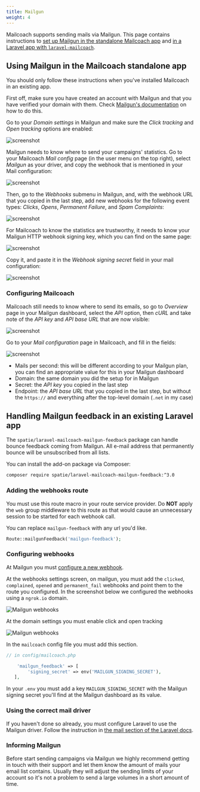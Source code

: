 ```yaml
---
title: Mailgun
weight: 4
---
```


Mailcoach supports sending mails via Mailgun. This page contains instructions to [set up Mailgun in the standalone Mailcoach app](/docs/laravel-mailcoach/v4/configuring-mail-providers/mailgun#using-mailgun-in-the-mailcoach-standalone-app) and [in a Laravel app with `laravel-mailcoach`](/docs/laravel-mailcoach/v4/configuring-mail-providers/mailgun#handling-mailgun-feedback-in-an-existing-laravel-app).

## Using Mailgun in the Mailcoach standalone app

You should only follow these instructions when you've installed Mailcoach in an existing app.

First off, make sure you have created an account with Mailgun and that you have verified your domain with them. Check [Mailgun's documentation](https://documentation.mailgun.com/en/latest/user_manual.html#verifying-your-domain) on how to do this.

Go to your _Domain settings_ in Mailgun and make sure the _Click tracking_ and _Open tracking_ options are enabled:

![screenshot](/docs/laravel-mailcoach/v4/images/mailgun-domain-settings.png)

Mailgun needs to know where to send your campaigns' statistics. Go to your Mailcoach _Mail config_ page (in the user menu on the top right), select _Mailgun_ as your driver, and copy the webhook that is mentioned in your Mail configuration:

![screenshot](/docs/laravel-mailcoach/v4/images/mail-configuration/mailgun-copy-webhook.png)

Then, go to the _Webhooks_ submenu in Mailgun, and, with the webhook URL that you copied in the last step, add new webhooks for the following event types: _Clicks_, _Opens_, _Permanent Failure_, and _Spam Complaints_:

![screenshot](/docs/laravel-mailcoach/v4/images/mailgun-webhooks.png)

For Mailcoach to know the statistics are trustworthy, it needs to know your Mailgun HTTP webhook signing key, which you can find on the same page:

![screenshot](/docs/laravel-mailcoach/v4/images/mail-configuration/mailgun-copy-webhook-signing-key.png)

Copy it, and paste it in the _Webhook signing secret_ field in your mail configuration:

![screenshot](/docs/laravel-mailcoach/v4/images/mail-configuration/mailgun-copy-webhook-signing-key.png)

### Configuring Mailcoach

Mailcoach still needs to know where to send its emails, so go to _Overview_ page in your Mailgun dashboard, select the _API_ option, then _cURL_ and take note of the _API key_ and _API base URL_ that are now visible:

![screenshot](/docs/laravel-mailcoach/v4/images/mail-configuration/mailgun-api-key.png)

Go to your _Mail configuration_ page in Mailcoach, and fill in the fields:

![screenshot](/docs/laravel-mailcoach/v4/images/mail-configuration/mailgun-setup-mail-config.png)

- Mails per second: this will be different according to your Mailgun plan, you can find an appropriate value for this in your Mailgun dashboard
- Domain: the same domain you did the setup for in Mailgun
- Secret: the _API key_ you copied in the last step
- Endpoint: the _API base URL_ that you copied in the last step, but without the `https://` and everything after the top-level domain (`.net` in my case)

## Handling Mailgun feedback in an existing Laravel app

The `spatie/laravel-mailcoach-mailgun-feedback` package can handle bounce feedback coming from Mailgun. All e-mail address that permanently bounce will be unsubscribed from all lists.

You can install the add-on package via Composer:

```bash
composer require spatie/laravel-mailcoach-mailgun-feedback:^3.0
```

### Adding the webhooks route

You must use this route macro in your route service provider. Do **NOT** apply the `web` group middleware to this route as that would cause an unnecessary session to be started for each webhook call.

You can replace `mailgun-feedback` with any url you'd like.


```php
Route::mailgunFeedback('mailgun-feedback');
```

### Configuring webhooks

At Mailgun you must [configure a new webhook](https://www.mailgun.com/blog/a-guide-to-using-mailguns-webhooks/).

At the webhooks settings screen, on mailgun, you must add the `clicked`, `complained`, `opened` and `permanent_fail` webhooks and point them to the route you configured. In the screenshot below we configured the webhooks using a `ngrok.io` domain.

![Mailgun webhooks](/docs/laravel-mailcoach/v4/images/mailgun-webhooks.png)

At the domain settings you must enable click and open tracking

![Mailgun webhooks](/docs/laravel-mailcoach/v4/images/mailgun-domain-settings.png)


In the `mailcoach` config file you must add this section.

```php
// in config/mailcoach.php

    'mailgun_feedback' => [
        'signing_secret' => env('MAILGUN_SIGNING_SECRET'),
   ],
```

In your `.env` you must add a key `MAILGUN_SIGNING_SECRET` with the Mailgun signing secret you'll find at the Mailgun dashboard as its value.

### Using the correct mail driver

If you haven't done so already, you must configure Laravel to use the Mailgun driver. Follow the instruction in [the mail section of the Laravel docs](https://laravel.com/docs/7.x/mail#driver-prerequisites).

### Informing Mailgun

Before start sending campaigns via Mailgun we highly recommend getting in touch with their support and let them know the amount of mails your email list contains. Usually they will adjust the sending limits of your account so it's not a problem to send a large volumes in a short amount of time.
